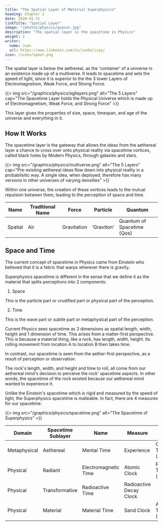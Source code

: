 ```yaml
---
title: "The Spatial Layer of Material Superphysics"
heading: Chapter 1
date: 2020-01-31
linkTitle: "Spatial Layer"
image: "/photos/physics/quasar.jpg"
description: "The spatial layer is the spacetime in Physics"
weight: 2
writer:
  name: Juan
  url: https://www.linkedin.com/in/jundalisay/
icon: /icons/spmat.png
---
```



The spatial layer is below the aethereal, as the 'container' of a universe in an existence made up of a multiverse. It leads to spacetime and sets the speed of light, since it is superior to the the 3 lower Layers of Electromagnetism, Weak Force, and Strong Force. 

{{< img src="/graphics/physics/egllayers.png" alt="The 5 Layers" cap="The Spacetime Layer holds the Physical Universe which is made up of Electromagnetism, Weak Force, and Strong Force" >}}


This layer gives the properties of size, space, timespan, and age of the universe and everything in it. 

## How It Works

The spacetime layer is the gateway that allows the ideas from the aethereal layer a chance to cross over onto physical reality via spacetime vortices, called black holes by Modern Physics, through galaxies and stars.

{{< img src="/graphics/physics/multiverse.png" alt="The 5 Layers" cap="Pre-existing aethereal ideas flow down into physical reality in a probabilsitic way. A single idea, when deployed, therefore has many versions in other universes of varying densities" >}}

Within one universe, the creation of these vortices leads to the mutual repulsion between them, leading to the perception of space and time.

<!-- In terms of creation, this is the second layer that processes ideas from the aethereal layer into possible energies and matter. -->


<!-- the mind or soul. We can say that the universe is one huge mind, which the Hindus call Brahma. In our matrix analogy, this mind can be seen as the RAM of a computer that generates its own virtual reality.

In Physics, this layer manifests as the Higgs Field. 

Descartes classifies this aether into two:
- The high energy aethereal fire: This matches the High energy Higgs Field, and roughly the Yin of Taoism 
- The low energy aethereal air: This matches the Low energy Higgs Field, and the Yang -->

<!-- A unit example is a human mind.  -->


Name | Traditional Name | Force | Particle | Quantum
--- | --- | --- | --- | --- 
Spatial | Air | Gravitation | 'Graviton' | Quantum of Spacetime (Qos)



## Space and Time

<!-- ## The Errors of Einstein Spacetime -->

The current concept of spacetime in Physics came from Einstein who believed that it is a fabric that warps wherever there is gravity. 

Superphysics spacetime is different in the sense that we define it as the material that splits perceptions into 2 components:

1. Space

This is the particle part or crudified part or physical part of the perception.  

2. Time

This is the wave part or subtle part or metaphysical part of the perception.

Current Physics sees spacetime as 3 dimensions as spatial length, width, height and 1 dimension of time. This arises from a matter-first perspective. This is because a material thing, like a rock, has length, width, height. Its rolling movement from location A to location B then takes time. 

In contrast, our spacetime is seen from the aether-first perspective, as a result of perception or observation.

The rock's length, width, and height and time to roll, all come from our aethereal mind's decision to perceive the rock' spacetime aspects. In other words, the spacetime of the rock existed because our aethereal mind wanted to experience it.  

Unlike the Einstein's spacetime which is rigid and measured by the speed of light, the Superphysics spacetime is malleable. In fact, there are 4 measures for our spacetime: 

{{< img src="/graphics/physics/spacetime.png" alt="The Spacetime of Superphysics" >}}


Domain | Spacetime Sublayer | Name | Measure | Physics Name
--- | --- | --- | --- | ---   
Metaphysical | Aethereal | Mental Time | Experience | Coordinate Time (Einstein)
Physical | Radiant | Electromagnetic Time | Atomic Clock | Proper Time (Einstein)
Physical | Transformative | Radioactive Time | Radioactive Decay Clock |
Physical | Material | Material Time | Sand Clock | Absolute Time (Newton)


